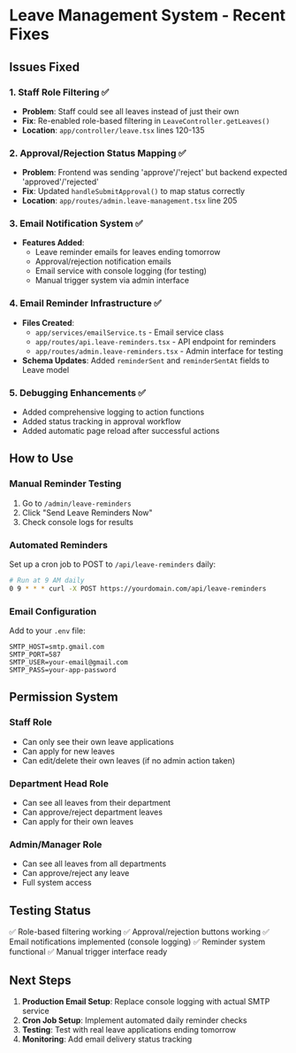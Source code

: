 # Leave Management System - Recent Fixes

## Issues Fixed

### 1. Staff Role Filtering ✅
- **Problem**: Staff could see all leaves instead of just their own
- **Fix**: Re-enabled role-based filtering in `LeaveController.getLeaves()`
- **Location**: `app/controller/leave.tsx` lines 120-135

### 2. Approval/Rejection Status Mapping ✅
- **Problem**: Frontend was sending 'approve'/'reject' but backend expected 'approved'/'rejected'
- **Fix**: Updated `handleSubmitApproval()` to map status correctly
- **Location**: `app/routes/admin.leave-management.tsx` line 205

### 3. Email Notification System ✅
- **Features Added**:
  - Leave reminder emails for leaves ending tomorrow
  - Approval/rejection notification emails
  - Email service with console logging (for testing)
  - Manual trigger system via admin interface

### 4. Email Reminder Infrastructure ✅
- **Files Created**:
  - `app/services/emailService.ts` - Email service class
  - `app/routes/api.leave-reminders.tsx` - API endpoint for reminders
  - `app/routes/admin.leave-reminders.tsx` - Admin interface for testing
- **Schema Updates**: Added `reminderSent` and `reminderSentAt` fields to Leave model

### 5. Debugging Enhancements ✅
- Added comprehensive logging to action functions
- Added status tracking in approval workflow
- Added automatic page reload after successful actions

## How to Use

### Manual Reminder Testing
1. Go to `/admin/leave-reminders`
2. Click "Send Leave Reminders Now"
3. Check console logs for results

### Automated Reminders
Set up a cron job to POST to `/api/leave-reminders` daily:
```bash
# Run at 9 AM daily
0 9 * * * curl -X POST https://yourdomain.com/api/leave-reminders
```

### Email Configuration
Add to your `.env` file:
```
SMTP_HOST=smtp.gmail.com
SMTP_PORT=587
SMTP_USER=your-email@gmail.com
SMTP_PASS=your-app-password
```

## Permission System

### Staff Role
- Can only see their own leave applications
- Can apply for new leaves
- Can edit/delete their own leaves (if no admin action taken)

### Department Head Role
- Can see all leaves from their department
- Can approve/reject department leaves
- Can apply for their own leaves

### Admin/Manager Role
- Can see all leaves from all departments
- Can approve/reject any leave
- Full system access

## Testing Status

✅ Role-based filtering working
✅ Approval/rejection buttons working
✅ Email notifications implemented (console logging)
✅ Reminder system functional
✅ Manual trigger interface ready

## Next Steps

1. **Production Email Setup**: Replace console logging with actual SMTP service
2. **Cron Job Setup**: Implement automated daily reminder checks
3. **Testing**: Test with real leave applications ending tomorrow
4. **Monitoring**: Add email delivery status tracking 
